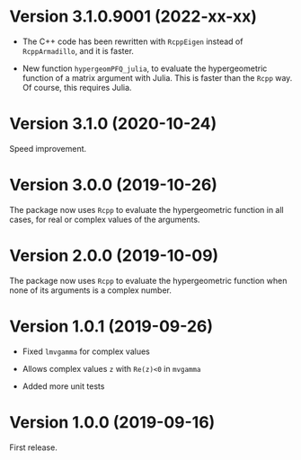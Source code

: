 # Version 3.1.0.9001 (2022-xx-xx)

- The C++ code has been rewritten with `RcppEigen` instead of `RcppArmadillo`, 
and it is faster.

- New function `hypergeomPFQ_julia`, to evaluate the hypergeometric function of 
a matrix argument with Julia. This is faster than the `Rcpp` way. Of course, 
this requires Julia.


# Version 3.1.0 (2020-10-24)

Speed improvement.


# Version 3.0.0 (2019-10-26)

The package now uses `Rcpp` to evaluate the hypergeometric function in all cases, 
for real or complex values of the arguments.


# Version 2.0.0 (2019-10-09)

The package now uses `Rcpp` to evaluate the hypergeometric function when none 
of its arguments is a complex number.


# Version 1.0.1 (2019-09-26)

- Fixed `lmvgamma` for complex values

- Allows complex values `z` with `Re(z)<0` in `mvgamma`

- Added more unit tests


# Version 1.0.0 (2019-09-16)

First release.
